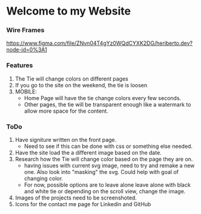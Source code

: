 # Welcome to my Website

### Wire Frames
https://www.figma.com/file/ZNvn04T4gYz0WQdCYXK2DG/heriberto.dev?node-id=0%3A1

### Features
1. The Tie will change colors on different pages
2. If you go to the site on the weekend, the tie is loosen
3. MOBILE: 
    - Home Page will have the tie change colors every few seconds.
    - Other pages, the tie will be transparent enough like a watermark to allow more space for the content.

### ToDo
1. Have signiture written on the front page. 
    - Need to see if this can be done with css or something else needed.
2. Have the site load the a different image based on the date.
3. Research how the Tie will change color based on the page they are on. 
    - having issues with current svg image, need to try and remake a new one. Also look into "masking" the svg. Could help with goal of changing color.
    - For now, possible options are to leave alone leave alone with black and white tie or depending on the scroll view, change the image.
4. Images of the projects need to be screenshoted.
5. Icons for the contact me page for Linkedin and GitHub
